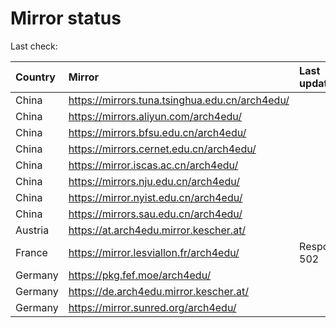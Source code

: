 <script src="./time.js"></script>
# Mirror status
Last check: <script type="text/javascript">localize(1738848425.870018);</script>

|Country|Mirror|Last update|
|:------|:-----|:----------|
|China|https://mirrors.tuna.tsinghua.edu.cn/arch4edu/|<script type="text/javascript">localize(1738824120);</script>|
|China|https://mirrors.aliyun.com/arch4edu/|<script type="text/javascript">localize(1738824120);</script>|
|China|https://mirrors.bfsu.edu.cn/arch4edu/|<script type="text/javascript">localize(1738780839);</script>|
|China|https://mirrors.cernet.edu.cn/arch4edu/|<script type="text/javascript">localize(1738824120);</script>|
|China|https://mirror.iscas.ac.cn/arch4edu/|<script type="text/javascript">localize(1738780839);</script>|
|China|https://mirrors.nju.edu.cn/arch4edu/|<script type="text/javascript">localize(1738737666);</script>|
|China|https://mirror.nyist.edu.cn/arch4edu/|<script type="text/javascript">localize(1738824120);</script>|
|China|https://mirrors.sau.edu.cn/arch4edu/|<script type="text/javascript">localize(1731653531);</script>|
|Austria|https://at.arch4edu.mirror.kescher.at/|<script type="text/javascript">localize(1738824120);</script>|
|France|https://mirror.lesviallon.fr/arch4edu/|Response 502|
|Germany|https://pkg.fef.moe/arch4edu/|<script type="text/javascript">localize(1738824120);</script>|
|Germany|https://de.arch4edu.mirror.kescher.at/|<script type="text/javascript">localize(1738824120);</script>|
|Germany|https://mirror.sunred.org/arch4edu/|<script type="text/javascript">localize(1738824120);</script>|

<script src="./tablefilter/tablefilter.js"></script>
<script src="./table.js"></script>